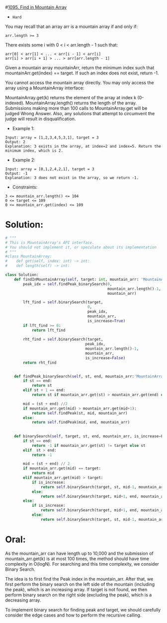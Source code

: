 #[1095. Find in Mountain Array](https://leetcode.com/problems/find-in-mountain-array/description/) 
+ `Hard`

You may recall that an array arr is a mountain array if and only if:

```
arr.length >= 3
```

There exists some i with 0 < i < arr.length - 1 such that:
```
arr[0] < arr[1] < ... < arr[i - 1] < arr[i]
arr[i] > arr[i + 1] > ... > arr[arr.length - 1]
```
Given a mountain array mountainArr, return the minimum index such that mountainArr.get(index) == target. If such an index does not exist, return -1.

You cannot access the mountain array directly. You may only access the array using a MountainArray interface:

MountainArray.get(k) returns the element of the array at index k (0-indexed).
MountainArray.length() returns the length of the array.
Submissions making more than 100 calls to MountainArray.get will be judged Wrong Answer. Also, any solutions that attempt to circumvent the judge will result in disqualification.



+ Example 1:

```
Input: array = [1,2,3,4,5,3,1], target = 3
Output: 2
Explanation: 3 exists in the array, at index=2 and index=5. Return the minimum index, which is 2.
```

+ Example 2:

```
Input: array = [0,1,2,4,2,1], target = 3
Output: -1
Explanation: 3 does not exist in the array, so we return -1.
```


+ Constraints:

```
3 <= mountain_arr.length() <= 104
0 <= target <= 109
0 <= mountain_arr.get(index) <= 109
```

# Solution:
```python {.line-numbers}
# """
# This is MountainArray's API interface.
# You should not implement it, or speculate about its implementation
# """
#class MountainArray:
#    def get(self, index: int) -> int:
#    def length(self) -> int:

class Solution:
    def findInMountainArray(self, target: int, mountain_arr: 'MountainArray') -> int:
        peak_idx = self.findPeak_binarySearch(0,
                                              mountain_arr.length()-1,
                                              mountain_arr)

        lft_find = self.binarySearch(target, 
                                     0, 
                                     peak_idx, 
                                     mountain_arr, 
                                     is_increase=True)
        if lft_find >= 0:
            return lft_find
        
        rht_find = self.binarySearch(target, 
                                    peak_idx, 
                                    mountain_arr.length()-1, 
                                    mountain_arr, 
                                    is_increase=False)
        return rht_find

    
    def findPeak_binarySearch(self, st, end, mountain_arr:'MountainArray') -> int:
        if st == end:
            return st
        elif st + 1 == end:
            return st if mountain_arr.get(st) > mountain_arr.get(end) else end

        mid = (st + end) //2
        if mountain_arr.get(mid) > mountain_arr.get(mid+1):
            return self.findPeak(st, mid, mountain_arr)
        else:
            return self.findPeak(mid, end, mountain_arr)
            
    
    def binarySearch(self, target, st, end, mountain_arr, is_increase=False):
        if st == end:
            return -1 if mountain_arr.get(st) != target else st
        elif  st > end:
            return -1

        mid = (st + end) // 2
        if mountain_arr.get(mid) == target:
            return mid
        elif mountain_arr.get(mid) > target:
            if is_increase:
                return self.binarySearch(target, st, mid-1, mountain_arr, is_increase)
            else:
                return self.binarySearch(target, mid+1, end, mountain_arr, is_increase)
        else:
            if is_increase:
                return self.binarySearch(target, mid+1, end, mountain_arr, is_increase)
            else:
                return self.binarySearch(target, st, mid-1, mountain_arr, is_increase)
```

# Oral:
As the mountain_arr can have length up to 10,000 and the submission of mountain_arr.get(k) is at most 100 times, the method should have time complexity in O(logN). For searching and this time complexity, we consider Binary Search.

The idea is to first find the Peak index in the mountain_arr. After that, we first perform the binary search on the left side of the mountain (including the peak), which is an increasing array. If target is not found, we then perform binary search on the right side (excluding the peak), which is a decreasing array.

To implement binary search for finding peak and target, we should carefully consider the edge cases and how to perform the recursive calling. 
